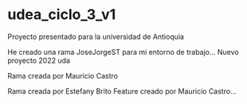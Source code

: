 # udea_ciclo_3_v1
Proyecto presentado para la universidad de Antioquia


He creado una rama JoseJorgeST para mi entorno de trabajo...
Nuevo proyecto 2022 uda

Rama creada por Mauricio Castro

Rama creada por Estefany Brito
Feature creado por Mauricio Castro...
